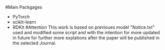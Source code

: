 #Main Packgages
- PyTorch
- scikit-learn
- RDKit
#Attention
This work is based on previoues model "Notice.txt"  used and modified some script and with the intention for more updated in future for further 
more explations after the paper will be published in the selected Journal.
















```
